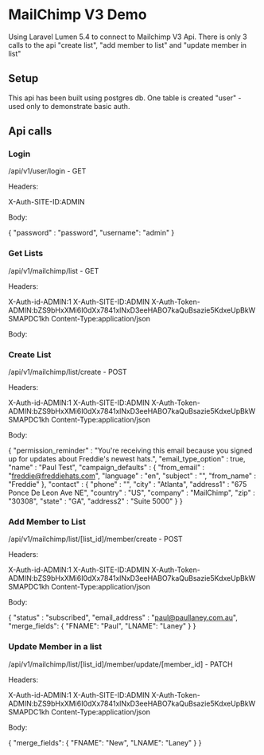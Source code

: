 # MailChimp V3 Demo

Using Laravel Lumen 5.4 to connect to Mailchimp V3 Api.
There is only 3 calls to the api "create list", "add member to list" and "update member in list"

## Setup

This api has been built using postgres db. 
One table is created "user" - used only to demonstrate basic auth.

## Api calls 

### Login

/api/v1/user/login - GET

Headers:

X-Auth-SITE-ID:ADMIN

Body:

{
	"password" : "password",
	"username": "admin"
}

### Get Lists 
/api/v1/mailchimp/list - GET

Headers:

X-Auth-id-ADMIN:1
X-Auth-SITE-ID:ADMIN
X-Auth-Token-ADMIN:bZS9bHxXMi6I0dXx7841xlNxD3eeHABO7kaQuBsazie5KdxeUpBkWSMAPDC1kh
Content-Type:application/json

Body:

### Create List 

/api/v1/mailchimp/list/create - POST

Headers:

X-Auth-id-ADMIN:1
X-Auth-SITE-ID:ADMIN
X-Auth-Token-ADMIN:bZS9bHxXMi6I0dXx7841xlNxD3eeHABO7kaQuBsazie5KdxeUpBkWSMAPDC1kh
Content-Type:application/json

Body:

{
  "permission_reminder" : "You're receiving this email because you signed up for updates about Freddie's newest hats.",
  "email_type_option" : true,
  "name" : "Paul Test",
  "campaign_defaults" : {
    "from_email" : "freddie@freddiehats.com",
    "language" : "en",
    "subject" : "",
    "from_name" : "Freddie"
  },
  "contact" : {
    "phone" : "",
    "city" : "Atlanta",
    "address1" : "675 Ponce De Leon Ave NE",
    "country" : "US",
    "company" : "MailChimp",
    "zip" : "30308",
    "state" : "GA",
    "address2" : "Suite 5000"
  }
}


### Add Member to List 

/api/v1/mailchimp/list/[list_id]/member/create - POST

Headers:

X-Auth-id-ADMIN:1
X-Auth-SITE-ID:ADMIN
X-Auth-Token-ADMIN:bZS9bHxXMi6I0dXx7841xlNxD3eeHABO7kaQuBsazie5KdxeUpBkWSMAPDC1kh
Content-Type:application/json

Body:

{
  "status" : "subscribed",
  "email_address" : "paul@paullaney.com.au",
  "merge_fields": {
    "FNAME": "Paul",
    "LNAME": "Laney"
  }
}


### Update Member in a list 

/api/v1/mailchimp/list/[list_id]/member/update/[member_id] - PATCH

Headers:

X-Auth-id-ADMIN:1
X-Auth-SITE-ID:ADMIN
X-Auth-Token-ADMIN:bZS9bHxXMi6I0dXx7841xlNxD3eeHABO7kaQuBsazie5KdxeUpBkWSMAPDC1kh
Content-Type:application/json

Body:

{
  "merge_fields": {
    "FNAME": "New",
    "LNAME": "Laney"
  }
}
